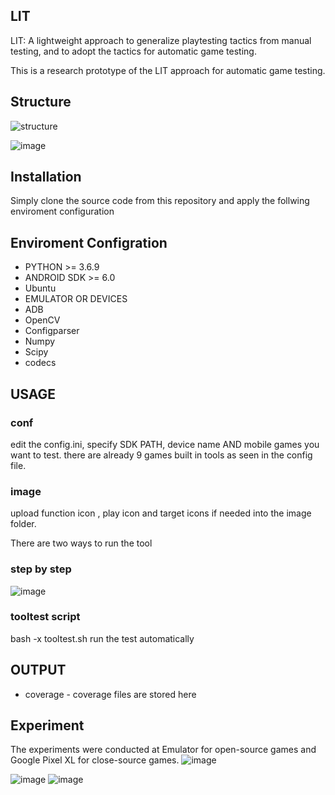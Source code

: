 ## LIT
LIT: A lightweight approach to generalize playtesting tactics from manual testing, and to adopt the tactics for automatic game testing.

This is a research prototype of  the LIT approach for automatic game testing.

## Structure
![structure](https://user-images.githubusercontent.com/92325589/147783626-74d2467d-99ee-4583-affd-e74e9c5615fc.png)

![image](https://user-images.githubusercontent.com/92325589/147786479-dd0ccc65-6194-4aef-ba2f-84c6f617354b.png)



## Installation
Simply clone the source code from this repository and apply the follwing enviroment configuration


## Enviroment Configration
* PYTHON >= 3.6.9
* ANDROID SDK >= 6.0
* Ubuntu 
* EMULATOR OR DEVICES
* ADB
* OpenCV
* Configparser
* Numpy
* Scipy
* codecs


## USAGE
### conf 
edit the config.ini, specify SDK PATH, device name AND mobile games you want to test.
there are already 9 games built in tools as seen in the config file.

### image
upload function icon , play icon and target icons if needed into the image folder.

There are two ways to run the tool
### step by step

![image](https://user-images.githubusercontent.com/92325589/147788578-736db8d6-9da0-4339-b4c6-1b27729faa01.png)


### tooltest script
bash -x tooltest.sh run the test automatically

## OUTPUT 
* coverage - coverage files are stored here

## Experiment
The experiments were conducted at Emulator for open-source games and Google Pixel XL for close-source games.
![image](https://user-images.githubusercontent.com/92325589/147787729-d671026d-838f-43d5-bb7a-f24f598af485.png)

![image](https://user-images.githubusercontent.com/92325589/147788916-e0314a92-0adf-4066-9574-7b4979abe860.png)
![image](https://user-images.githubusercontent.com/92325589/147788926-ed5807c1-611f-49e3-8fcd-a6df2547b00f.png)



